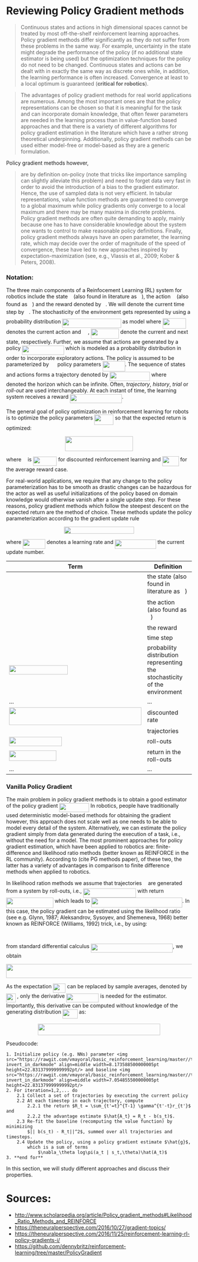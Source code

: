 # Reviewing Policy Gradient methods

>Continuous states and actions in high dimensional spaces cannot be treated by most off-the-shelf reinforcement learning approaches. Policy gradient methods differ significantly as they do not suffer from these problems in the same way. For example, uncertainty in the state might degrade the performance of the policy (if no additional state estimator is being used) but the optimization techniques for the policy do not need to be changed. Continuous states and actions can be dealt with in exactly the same way as discrete ones while, in addition, the learning performance is often increased. Convergence at least to a local optimum is guaranteed (**critical for robotics**).

>The advantages of policy gradient methods for real world applications are numerous. Among the most important ones are that the policy representations can be chosen so that it is meaningful for the task and can incorporate domain knowledge, that often fewer parameters are needed in the learning process than in value-function based approaches and that there is a variety of different algorithms for policy gradient estimation in the literature which have a rather strong theoretical underpinning. Additionally, policy gradient methods can be used either model-free or model-based as they are a generic formulation.

Policy gradient methods however,
> are by definition on-policy (note that tricks like importance sampling can slightly alleviate this problem) and need to forget data very fast in order to avoid the introduction of a bias to the gradient estimator. Hence, the use of sampled data is not very efficient. In tabular representations, value function methods are guaranteed to converge to a global maximum while policy gradients only converge to a local maximum and there may be many maxima in discrete problems. Policy gradient methods are often quite demanding to apply, mainly because one has to have considerable knowledge about the system one wants to control to make reasonable policy definitions. Finally, policy gradient methods always have an open parameter, the learning rate, which may decide over the order of magnitude of the speed of convergence, these have led to new approaches inspired by expectation-maximization (see, e.g., Vlassis et al., 2009; Kober & Peters, 2008).


### Notation:
The three main components of a Reinfocement Learning (RL) system for robotics include the state <img src="https://rawgit.com/vmayoral/basic_reinforcement_learning/master//tutorial12/tex/6f9bad7347b91ceebebd3ad7e6f6f2d1.svg?invert_in_darkmode" align=middle width=7.705549500000004pt height=14.155350000000013pt/> (also found in literature as <img src="https://rawgit.com/vmayoral/basic_reinforcement_learning/master//tutorial12/tex/332cc365a4987aacce0ead01b8bdcc0b.svg?invert_in_darkmode" align=middle width=9.395100000000005pt height=14.155350000000013pt/>), the action <img src="https://rawgit.com/vmayoral/basic_reinforcement_learning/master//tutorial12/tex/44bc9d542a92714cac84e01cbbb7fd61.svg?invert_in_darkmode" align=middle width=8.689230000000004pt height=14.155350000000013pt/> (also found as <img src="https://rawgit.com/vmayoral/basic_reinforcement_learning/master//tutorial12/tex/6dbb78540bd76da3f1625782d42d6d16.svg?invert_in_darkmode" align=middle width=9.410280000000004pt height=14.155350000000013pt/>) and the reward denoted by <img src="https://rawgit.com/vmayoral/basic_reinforcement_learning/master//tutorial12/tex/89f2e0d2d24bcf44db73aab8fc03252c.svg?invert_in_darkmode" align=middle width=7.873024500000003pt height=14.155350000000013pt/>. We will denote the current time step by <img src="https://rawgit.com/vmayoral/basic_reinforcement_learning/master//tutorial12/tex/63bb9849783d01d91403bc9a5fea12a2.svg?invert_in_darkmode" align=middle width=9.075495000000004pt height=22.831379999999992pt/>. The stochasticity of the environment gets represented by using a probability distribution <img src="https://rawgit.com/vmayoral/basic_reinforcement_learning/master//tutorial12/tex/4b43b99577e49c30237a75b10434a256.svg?invert_in_darkmode" align=middle width=159.496755pt height=24.65759999999998pt/> as model where <img src="https://rawgit.com/vmayoral/basic_reinforcement_learning/master//tutorial12/tex/687ec27e46c5b07ba8adaab70976974e.svg?invert_in_darkmode" align=middle width=63.0102pt height=27.656969999999987pt/> denotes the current action and <img src="https://rawgit.com/vmayoral/basic_reinforcement_learning/master//tutorial12/tex/59efeb0f4f5d484a9b8a404d5bdac544.svg?invert_in_darkmode" align=middle width=14.971605000000004pt height=14.155350000000013pt/>, <img src="https://rawgit.com/vmayoral/basic_reinforcement_learning/master//tutorial12/tex/eaa3f599744549c4805d08b50d0b9d3d.svg?invert_in_darkmode" align=middle width=75.79803pt height=27.656969999999987pt/> denote the current and next state, respectively. Further, we assume that actions are generated by a policy <img src="https://rawgit.com/vmayoral/basic_reinforcement_learning/master//tutorial12/tex/e2f0dada90b45ef6dd58f15372396f59.svg?invert_in_darkmode" align=middle width=113.628075pt height=24.65759999999998pt/> which is modeled as a probability distribution in order to incorporate exploratory actions. The policy is assumed to be parameterized by <img src="https://rawgit.com/vmayoral/basic_reinforcement_learning/master//tutorial12/tex/d6328eaebbcd5c358f426dbea4bdbf70.svg?invert_in_darkmode" align=middle width=15.137100000000004pt height=22.46574pt/> policy parameters <img src="https://rawgit.com/vmayoral/basic_reinforcement_learning/master//tutorial12/tex/2b37baa87099988c8cd4a6844baa66ff.svg?invert_in_darkmode" align=middle width=61.029705pt height=27.656969999999987pt/>. The sequence of states and actions forms a trajectory denoted by <img src="https://rawgit.com/vmayoral/basic_reinforcement_learning/master//tutorial12/tex/85e4a233f33b0a54f2020db13ef59cc6.svg?invert_in_darkmode" align=middle width=109.53294pt height=24.65759999999998pt/> where <img src="https://rawgit.com/vmayoral/basic_reinforcement_learning/master//tutorial12/tex/7b9a0316a2fcd7f01cfd556eedf72e96.svg?invert_in_darkmode" align=middle width=14.999985000000004pt height=22.46574pt/> denoted the horizon which can be infinite. Often, *trajectory*, *history*, *trial* or *roll-out* are used interchangeably. At each instant of time, the learning system receives a reward <img src="https://rawgit.com/vmayoral/basic_reinforcement_learning/master//tutorial12/tex/d18b0f40de3e43b4fd5efdfec3abebff.svg?invert_in_darkmode" align=middle width=141.130275pt height=24.65759999999998pt/>.

The general goal of policy optimization in reinforcement learning for robots is to optimize the policy parameters <img src="https://rawgit.com/vmayoral/basic_reinforcement_learning/master//tutorial12/tex/1995b01bb3050d9d9821e07ddcbe14e8.svg?invert_in_darkmode" align=middle width=51.988530000000004pt height=27.656969999999987pt/> so that the expected return is optimized:
<p align="center"><img src="https://rawgit.com/vmayoral/basic_reinforcement_learning/master//tutorial12/tex/4bccbc51eab4b628974e59227b4692ea.svg?invert_in_darkmode" align=middle width=184.80825pt height=39.45249pt/></p>

 where <img src="https://rawgit.com/vmayoral/basic_reinforcement_learning/master//tutorial12/tex/11c596de17c342edeed29f489aa4b274.svg?invert_in_darkmode" align=middle width=9.423975000000004pt height=14.155350000000013pt/> is <img src="https://rawgit.com/vmayoral/basic_reinforcement_learning/master//tutorial12/tex/30fe7dcc0f0b09e88904b9ec5db07243.svg?invert_in_darkmode" align=middle width=64.21833pt height=24.65759999999998pt/> for discounted reinforcement learning and  <img src="https://rawgit.com/vmayoral/basic_reinforcement_learning/master//tutorial12/tex/15aeb611e303b3dcd763a3b0a1217f02.svg?invert_in_darkmode" align=middle width=44.960355pt height=27.775769999999994pt/> for the average reward case.

 For real-world applications, we require that any change to the policy parameterization has to be smooth as drastic changes can be hazardous for the actor as well as useful initializations of the policy based on domain knowledge would otherwise vanish after a single update step. For these reasons, policy gradient methods which follow the steepest descent on the expected return are the method of choice. These methods update the policy parameterization according to the gradient update rule
<p align="center"><img src="https://rawgit.com/vmayoral/basic_reinforcement_learning/master//tutorial12/tex/01d468f612d0181612fabfbd9d4a0b0b.svg?invert_in_darkmode" align=middle width=189.98595pt height=19.004534999999997pt/></p>

where <img src="https://rawgit.com/vmayoral/basic_reinforcement_learning/master//tutorial12/tex/57be6b17a68c3953d4c5ded97094ac3d.svg?invert_in_darkmode" align=middle width=61.088280000000005pt height=26.177579999999978pt/> denotes a learning rate and <img src="https://rawgit.com/vmayoral/basic_reinforcement_learning/master//tutorial12/tex/8a2311b498f76d3e234595dbe724077c.svg?invert_in_darkmode" align=middle width=111.754005pt height=24.65759999999998pt/> the current update number.

| Term | Definition |
|------|------------|
| <img src="https://rawgit.com/vmayoral/basic_reinforcement_learning/master//tutorial12/tex/6f9bad7347b91ceebebd3ad7e6f6f2d1.svg?invert_in_darkmode" align=middle width=7.705549500000004pt height=14.155350000000013pt/> | the state (also found in literature as <img src="https://rawgit.com/vmayoral/basic_reinforcement_learning/master//tutorial12/tex/332cc365a4987aacce0ead01b8bdcc0b.svg?invert_in_darkmode" align=middle width=9.395100000000005pt height=14.155350000000013pt/>) |
|  <img src="https://rawgit.com/vmayoral/basic_reinforcement_learning/master//tutorial12/tex/44bc9d542a92714cac84e01cbbb7fd61.svg?invert_in_darkmode" align=middle width=8.689230000000004pt height=14.155350000000013pt/> | the action (also found as <img src="https://rawgit.com/vmayoral/basic_reinforcement_learning/master//tutorial12/tex/6dbb78540bd76da3f1625782d42d6d16.svg?invert_in_darkmode" align=middle width=9.410280000000004pt height=14.155350000000013pt/>) |
| <img src="https://rawgit.com/vmayoral/basic_reinforcement_learning/master//tutorial12/tex/89f2e0d2d24bcf44db73aab8fc03252c.svg?invert_in_darkmode" align=middle width=7.873024500000003pt height=14.155350000000013pt/> | the reward |
| <img src="https://rawgit.com/vmayoral/basic_reinforcement_learning/master//tutorial12/tex/63bb9849783d01d91403bc9a5fea12a2.svg?invert_in_darkmode" align=middle width=9.075495000000004pt height=22.831379999999992pt/> | time step |
| <img src="https://rawgit.com/vmayoral/basic_reinforcement_learning/master//tutorial12/tex/4b43b99577e49c30237a75b10434a256.svg?invert_in_darkmode" align=middle width=159.496755pt height=24.65759999999998pt/> |  probability distribution representing the stochasticity of the environment |
| ... | ... |
| <img src="https://rawgit.com/vmayoral/basic_reinforcement_learning/master//tutorial12/tex/5b16931dbf74748d0ce023fa18b1fa50.svg?invert_in_darkmode" align=middle width=358.966905pt height=47.67179999999999pt/> |  discounted rate |
| <img src="https://rawgit.com/vmayoral/basic_reinforcement_learning/master//tutorial12/tex/0fe1677705e987cac4f589ed600aa6b3.svg?invert_in_darkmode" align=middle width=9.046950000000002pt height=14.155350000000013pt/> | trajectories |
| <img src="https://rawgit.com/vmayoral/basic_reinforcement_learning/master//tutorial12/tex/160a51dd5dc4e05542d6540b3c1f29b7.svg?invert_in_darkmode" align=middle width=143.45627999999996pt height=24.65759999999998pt/> | roll-outs |
| <img src="https://rawgit.com/vmayoral/basic_reinforcement_learning/master//tutorial12/tex/c0295aa23ffaa25a05c433933a82a379.svg?invert_in_darkmode" align=middle width=127.726995pt height=27.656969999999987pt/> | return in the roll-outs |
| ... | ... |

### Vanilla Policy Gradient

The main problem in policy gradient methods is to obtain a good estimator of the policy gradient <img src="https://rawgit.com/vmayoral/basic_reinforcement_learning/master//tutorial12/tex/26cffbf0e87b9aec1aa3d9539f35712c.svg?invert_in_darkmode" align=middle width=80.59755pt height=24.65759999999998pt/> In robotics, people have traditionally used deterministic model-based methods for obtaining the gradient however, this approach does not scale well as one needs to be able to model every detail of the system. Alternatively, we can estimate the policy gradient simply from data generated during the execution of a task, i.e., without the need for a model. The most prominent approaches for policy gradient estimation, which have been applied to robotics are: finite-difference and likelihood ratio methods (better known as REINFORCE in the RL community). According to (cite PG methods paper), of these two, the latter has a variety of advantages in comparison to finite difference methods when applied to robotics.

In likelihood ration methods we assume that trajectories <img src="https://rawgit.com/vmayoral/basic_reinforcement_learning/master//tutorial12/tex/0fe1677705e987cac4f589ed600aa6b3.svg?invert_in_darkmode" align=middle width=9.046950000000002pt height=14.155350000000013pt/> are generated from a system by roll-outs, i.e., <img src="https://rawgit.com/vmayoral/basic_reinforcement_learning/master//tutorial12/tex/160a51dd5dc4e05542d6540b3c1f29b7.svg?invert_in_darkmode" align=middle width=143.45627999999996pt height=24.65759999999998pt/> with return <img src="https://rawgit.com/vmayoral/basic_reinforcement_learning/master//tutorial12/tex/c0295aa23ffaa25a05c433933a82a379.svg?invert_in_darkmode" align=middle width=127.726995pt height=27.656969999999987pt/> which leads to <img src="https://rawgit.com/vmayoral/basic_reinforcement_learning/master//tutorial12/tex/1f13a97e44eb6dfb4b61566c3a5b3ca7.svg?invert_in_darkmode" align=middle width=246.778455pt height=26.48447999999999pt/>. In this case, the policy gradient can be estimated using the likelihood ratio (see e.g. Glynn, 1987; Aleksandrov, Sysoyev, and Shemeneva, 1968) better known as REINFORCE (Williams, 1992) trick, i.e., by using:

<p align="center"><img src="https://rawgit.com/vmayoral/basic_reinforcement_learning/master//tutorial12/tex/2f017123f4cf9dbcee844a9c99308846.svg?invert_in_darkmode" align=middle width=214.4802pt height=16.438356pt/></p>

from standard differential calculus <img src="https://rawgit.com/vmayoral/basic_reinforcement_learning/master//tutorial12/tex/dc912efa02a4c541773a11456558a6a8.svg?invert_in_darkmode" align=middle width=222.70000499999998pt height=24.65759999999998pt/>, we obtain

<p align="center"><img src="https://rawgit.com/vmayoral/basic_reinforcement_learning/master//tutorial12/tex/17a6b400677f04e1fd7dd68690d098ac.svg?invert_in_darkmode" align=middle width=614.8098pt height=37.352039999999995pt/></p>

As the expectation <img src="https://rawgit.com/vmayoral/basic_reinforcement_learning/master//tutorial12/tex/5adb523f872c74e09aef72f6f60f99d2.svg?invert_in_darkmode" align=middle width=34.086855pt height=24.65759999999998pt/> can be replaced by sample averages, denoted by <img src="https://rawgit.com/vmayoral/basic_reinforcement_learning/master//tutorial12/tex/dbaa151e1b14c7296964194eb07b7a5b.svg?invert_in_darkmode" align=middle width=25.570875pt height=24.65759999999998pt/> , only the derivative <img src="https://rawgit.com/vmayoral/basic_reinforcement_learning/master//tutorial12/tex/00c68679ad16e5f26b1763f62354214a.svg?invert_in_darkmode" align=middle width=88.12782pt height=24.65759999999998pt/> is needed for the estimator. Importantly, this derivative can be computed without knowledge of the generating distribution <img src="https://rawgit.com/vmayoral/basic_reinforcement_learning/master//tutorial12/tex/d78038727f16aca35dc5f84f47ba0874.svg?invert_in_darkmode" align=middle width=40.2798pt height=24.65759999999998pt/> as:

<p align="center"><img src="https://rawgit.com/vmayoral/basic_reinforcement_learning/master//tutorial12/tex/ee3138b1f1f2fec563f334c82eee4da6.svg?invert_in_darkmode" align=middle width=331.86285pt height=30.922649999999997pt/></p>



Pseudocode:
```
1. Initialize policy (e.g. NNs) parameter <img src="https://rawgit.com/vmayoral/basic_reinforcement_learning/master//tutorial12/tex/27e556cf3caa0673ac49a8f0de3c73ca.svg?invert_in_darkmode" align=middle width=8.173588500000005pt height=22.831379999999992pt/> and baseline <img src="https://rawgit.com/vmayoral/basic_reinforcement_learning/master//tutorial12/tex/4bdc8d9bcfb35e1c9bfb51fc69687dfc.svg?invert_in_darkmode" align=middle width=7.054855500000005pt height=22.831379999999992pt/>
2. For iteration=1,2,... do
    2.1 Collect a set of trajectories by executing the current policy
    2.2 At each timestep in each trajectory, compute
        2.2.1 the return $R_t = \sum_{t'=t}^{T-1} \gamma^{t'-t}r_{t'}$ and
        2.2.2 the advantage estimate $\hat{A_t} = R_t - b(s_t)$.
    2.3 Re-fit the baseline (recomputing the value function) by minimizing
        $|| b(s_t) - R_t||^2$, summed over all trajectories and timesteps.
    2.4 Update the policy, using a policy gradient estimate $\hat{g}$,
        which is a sum of terms
            $\nabla_\theta log\pi(a_t | s_t,\theta)\hat(A_t)$
3. **end for**
```


In this section, we will study different approaches and discuss their properties.




# Sources:
- http://www.scholarpedia.org/article/Policy_gradient_methods#Likelihood_Ratio_Methods_and_REINFORCE
- https://theneuralperspective.com/2016/10/27/gradient-topics/
- https://theneuralperspective.com/2016/11/25/reinforcement-learning-rl-policy-gradients-i/
- https://github.com/dennybritz/reinforcement-learning/tree/master/PolicyGradient
